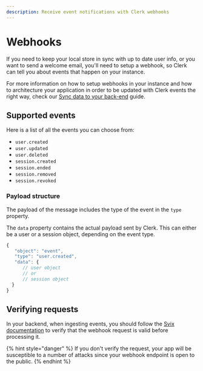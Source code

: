 ```yaml
---
description: Receive event notifications with Clerk webhooks
---
```


# Webhooks

If you need to keep your local store in sync with up to date user info,  or you want to send a welcome email, you'll need to setup a webhook, so Clerk can tell you about events that happen on your instance.

For more information on how to setup webhooks in your instance and how to architecture your application in order to be updated with Clerk events the right way, check our [Sync data to your back-end](broken-reference) guide.

## Supported events

Here is a list of all the events you can choose from:

* `user.created`&#x20;
* `user.updated`&#x20;
* `user.deleted`
* `session.created`
* `session.ended`
* `session.removed`
* `session.revoked`

### Payload structure

The payload of the message includes the type of the event in the `type` property.&#x20;

The `data` property contains the actual payload sent by Clerk. This can either be a user or a session object, depending on the event type.

```javascript
{
   "object": "event",
   "type": "user.created",
   "data": {
      // user object      
      // or
      // session object
  }
}

```

## Verifying requests

In your backend, when ingesting events, you should follow the [Svix documentation](https://docs.svix.com/receiving/verifying-payloads) to verify that the webhook request is valid before processing it.

{% hint style="danger" %}
If you don't verify the request, your app will be susceptible to a number of attacks since your webhook endpoint is open to the public.
{% endhint %}

